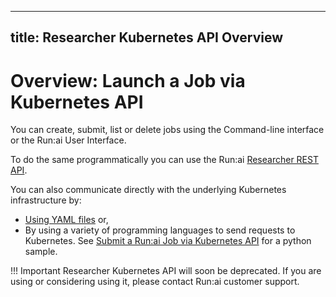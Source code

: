 
---
title: Researcher Kubernetes API Overview
---
# Overview: Launch a Job via Kubernetes API

You can create, submit, list or delete jobs using the Command-line interface or the Run:ai User Interface. 

To do the same programmatically you can use the Run:ai [Researcher REST API](../researcher-rest-api/overview.md). 

You can also communicate directly with the underlying Kubernetes infrastructure by:

* [Using YAML files](../k8s-api/launch-job-via-yaml.md) or,
* By using a variety of programming languages to send requests to Kubernetes. See [Submit a Run:ai Job via Kubernetes API](../k8s-api/launch-job-via-kubernetes-api.md) for a python sample.

!!! Important
    Researcher Kubernetes API will soon be deprecated. If you are using or considering using it, please contact Run:ai customer support.
